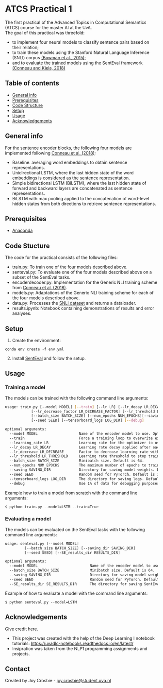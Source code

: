 # ATCS Practical 1
The first practical of the Advanced Topics in Computational Semantics (ATCS) course for the master AI at the UvA.  
The goal of this practical was threefold:
* to implement four neural models to classify sentence pairs based on their relation;
* to train these models using the Stanford Natural Language Inference (SNLI) corpus [(Bowman
et al., 2015);](https://arxiv.org/pdf/1508.05326.pdf)
* and to evaluate the trained models using the SentEval framework [(Conneau and Kiela, 2018)](https://arxiv.org/pdf/1803.05449.pdf)

## Table of contents
* [General info](#general-info)
* [Prerequisites](#prerequisites)
* [Code Structure](#code-structure)
* [Setup](#setup)
* [Usage](#usage)
* [Acknowledgements](#acknowledgements)


## General info
For the sentence encoder blocks, the following four models are implemented following [Conneau et al. (2018)](https://arxiv.org/pdf/1705.02364.pdf):
* Baseline: averaging word embeddings to obtain sentence representations.
* Unidirectional LSTM, where the last hidden state of the word embeddings is considered as the sentence representation.
* Simple bidirectional LSTM (BiLSTM), where the last hidden state of forward and backward layers are concatenated as sentence representations.
* BiLSTM with max pooling applied to the concatenation of word-level hidden states from both directions to retrieve sentence representations.
	
## Prerequisites
* [Anaconda](https://conda.io/projects/conda/en/latest/user-guide/install/index.html)

## Code Stucture
The code for the practical consists of the following files:
* train.py: To train one of the four models described above.
* senteval.py: To evaluate one of the four models described above on a subset of the SentEval tasks.
* encoderdecoder.py: Implementation for the Generic NLI training scheme from [Conneau et al. (2018)](https://arxiv.org/pdf/1705.02364.pdf).
* models.py: Adaptations of the Generic NLI training scheme for each of the four models described above.
* data.py: Processes the [SNLI dataset](https://nlp.stanford.edu/projects/snli/) and returns a dataloader.
* results.ipynb: Notebook containing demonstrations of results and error analyses.
	
## Setup

1. Create the environment:
```
conda env create -f env.yml
```

2. Install [SentEval](https://github.com/facebookresearch/SentEval) and follow the setup.

## Usage
### Training a model
The models can be trained with the following command line arguments:

```bash
usage: train.py [--model MODEL] [--train] [--lr LR] [--lr_decay LR_DECAY]
		    [--lr_decrease_factor LR_DECREASE_FACTOR] [--lr_threshold LR_THRESHOLD] 
		    [--batch_size BATCH_SIZE] [--num_epochs NUM_EPOCHS][--saving SAVING_DIR]
		    [--seed SEED] [--tensorboard_logs LOG_DIR] [--debug]

optional arguments:
  --model MODEL                   Name of the encoder model to use. Options: ['aweencoder', 'LSTM', 'BiLSTM', 'BiLSTMMax']. Default is 'aweencoder'.
  --train                         Force a training loop to overwrite existing models. Default is set to False.
  --learning_rate LR              Learning rate for the optimizer to use. Default is 0.1.
  --lr_decay LR_DECAY             Learning rate decay applied after each epoch. Default is 0.99.
  --lr_decrease LR_DECREASE       Factor to decrease learning rate with when val accuracy decreases. Default is 5.
  --lr_threshold LR_THRESHOLD     Learning rate threshold to stop training at. Default is 10e-5.
  --batch_size BATCH_SIZE         Minibatch size. Default is 64.
  --num_epochs NUM_EPOCHS         The maximum number of epochs to train for. Default is 20.
  --saving SAVING_DIR             Directory for saving model weights. Default is 'saved'.
  --seed SEED                     Random seed for PyTorch. Default is 17.
  --tensorboard_logs LOG_DIR      The directory for saving logs. Default is 'tensorboard_logs'.
  --debug                         Use 1% of data for debugging purposes. Default is set to False.
  ```
  
Example how to train a model from scratch with the command line arguments:

```
$ python train.py --model=LSTM --train=True
```
### Evaluating a model
The models can be evaluated on the SentEval tasks with the following command line arguments:

```bash
usage: senteval.py [--model MODEL] 
		 [--batch_size BATCH_SIZE] [--saving_dir SAVING_DIR]
		 [--seed SEED] [--SE_results_dir RESULTS_DIR]

optional arguments:
  --model MODEL                        Name of the encoder model to use. Options: ['aweencoder', 'LSTM', 'BiLSTM', 'BiLSTMMax']. Default is 'aweencoder'.
  --batch_size BATCH_SIZE              Minibatch size. Default is 64.
  --saving SAVING_DIR                  Directory for saving model weights. Default is 'saved'.
  --seed SEED                          Random seed for PyTorch. Default is 17.
  --SE_results_dir SE_RESULTS_DIR      The directory for saving SentEval results. Default is 'SentEval_saved'.
  ```
Example of how to evaluate a model with the command line arguments:

```
$ python senteval.py --model=LSTM
```

## Acknowledgements
Give credit here.
- This project was created with the help of the Deep Learning I notebook tutorials: https://uvadlc-notebooks.readthedocs.io/en/latest/
- Insipration was taken from the NLP1 programming assignments and projects.

## Contact
Created by Joy Crosbie - joy.crosbie@student.uva.nl
